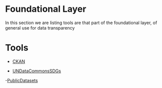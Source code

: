 # Foundational Layer

In this section we are listing tools are that part of the foundational layer, of general use for data transparency 

# Tools

- [CKAN](ckan.md)
  
- [UNDataCommonsSDGs](UNDataCommonsSDGs.md)

-[PublicDatasets](PublicDatasets.md)
